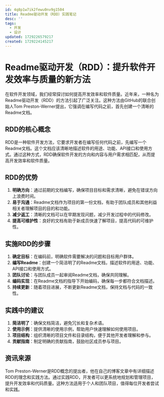 ```yaml
---
id: 4q8p1w7ik2fewu0nv9g1504
title: Readme驱动开发（RDD）实践笔记
desc: ''
tags: 
  - 开发
  - 设计
updated: 1729226579217
created: 1729224145217
---
```

# Readme驱动开发（RDD）：提升软件开发效率与质量的新方法

在软件开发领域，我们经常探讨如何提高开发效率和软件质量。近年来，一种名为Readme驱动开发（RDD）的方法引起了广泛关注。这种方法由GitHub的联合创始人Tom Preston-Werner提出，它强调在编写代码之前，首先创建一个清晰的Readme文档。

## RDD的核心概念

RDD是一种软件开发方法，它要求开发者在编写任何代码之前，先编写一个Readme文档。这个文档应该清晰地描述软件的用途、功能、API接口和使用方式。通过这种方式，RDD确保软件开发的方向和内容与用户需求相匹配，从而提高开发效率和软件质量。

## RDD的优势

1. **明确方向**：通过前期的文档编写，确保项目目标和需求清晰，避免在错误方向上浪费时间。
2. **易于沟通**：Readme文档作为项目的第一份文档，有助于团队成员和其他利益相关者理解项目的目的和功能。
3. **减少返工**：清晰的文档可以在早期发现问题，减少开发过程中的代码修改。
4. **提高可维护性**：良好的文档有助于新成员快速了解项目，提高代码的可维护性。

## 实施RDD的步骤

1. **确定目标**：在编码前，明确软件需要解决的问题和目标用户群体。
2. **编写Readme**：创建一个简洁明了的Readme文档，描述软件的用途、功能、API接口和使用方式。
3. **团队讨论**：与团队成员一起审阅Readme文档，确保共同理解。
4. **编码实现**：在Readme文档的指导下开始编码，确保每一步都符合文档描述。
5. **持续更新**：随着项目进展，不断更新Readme文档，保持文档与代码的一致性。

## 实践中的建议

1. **简洁明了**：确保文档简洁，避免冗长和复杂术语。
2. **使用示例**：提供清晰的使用示例，帮助用户快速理解如何使用项目。
3. **项目结构**：组织清晰的项目文件和目录结构，便于其他开发者理解和参与。
4. **贡献指南**：制定明确的贡献指南，鼓励社区成员参与项目。

## 资讯来源

Tom Preston-Werner是RDD概念的提出者，他在自己的博客文章中有详细描述RDD的理念和实践方法。通过实践RDD，开发者可以更系统地规划和管理项目，提升开发效率和代码质量。这种方法适用于个人和团队项目，值得每位开发者尝试和实践。
